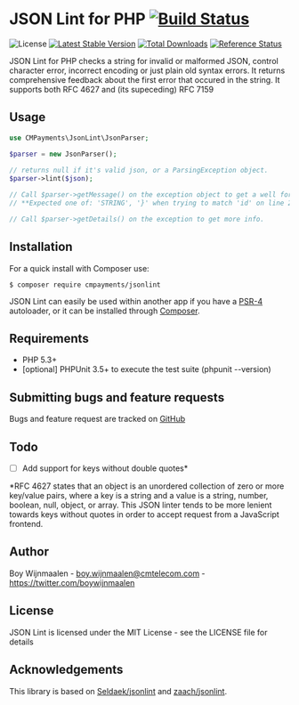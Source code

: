 # JSON Lint for PHP [![Build Status](https://img.shields.io/travis/cmpayments/jsonlint.svg)](https://travis-ci.org/cmpayments/jsonlint)

![License](https://img.shields.io/packagist/l/cmpayments/jsonlint.svg)
[![Latest Stable Version](https://img.shields.io/packagist/v/cmpayments/jsonlint.svg)](https://packagist.org/packages/cmpayments/jsonlint)
[![Total Downloads](https://img.shields.io/packagist/dt/cmpayments/jsonlint.svg)](https://packagist.org/packages/cmpayments/jsonlint)
[![Reference Status](https://www.versioneye.com/php/cmpayments:jsonlint/reference_badge.svg)](https://www.versioneye.com/php/cmpayments:jsonlint/references)

JSON Lint for PHP checks a string for invalid or malformed JSON, control character error, incorrect encoding or just plain old syntax errors.
It returns comprehensive feedback about the first error that occured in the string.
It supports both RFC 4627 and (its supeceding) RFC 7159

Usage
-----

```php
use CMPayments\JsonLint\JsonParser;

$parser = new JsonParser();
    
// returns null if it's valid json, or a ParsingException object.
$parser->lint($json);

// Call $parser->getMessage() on the exception object to get a well formatted error message error like this
// **Expected one of: 'STRING', '}' when trying to match 'id' on line 2, column 9**

// Call $parser->getDetails() on the exception to get more info.
```

Installation
------------

For a quick install with Composer use:

    $ composer require cmpayments/jsonlint

JSON Lint can easily be used within another app if you have a
[PSR-4](https://github.com/php-fig/fig-standards/blob/master/accepted/PSR-4-autoloader.md)
autoloader, or it can be installed through [Composer](https://getcomposer.org/).

Requirements
------------

- PHP 5.3+
- [optional] PHPUnit 3.5+ to execute the test suite (phpunit --version)

Submitting bugs and feature requests
------------------------------------

Bugs and feature request are tracked on [GitHub](https://github.com/cmpayments/jsonlint/issues)

Todo
----

- [ ] Add support for keys without double quotes*

*RFC 4627 states that an object is an unordered collection of zero or more key/value pairs, where a key is a string and a value is a string, number, boolean, null, object, or array.
This JSON linter tends to be more lenient towards keys without quotes in order to accept request from a JavaScript frontend.

Author
------

Boy Wijnmaalen - <boy.wijnmaalen@cmtelecom.com> - <https://twitter.com/boywijnmaalen>

License
-------

JSON Lint is licensed under the MIT License - see the LICENSE file for details

Acknowledgements
----------------

This library is based on [Seldaek/jsonlint](https://github.com/Seldaek/jsonlint) and [zaach/jsonlint](https://github.com/zaach/jsonlint).
